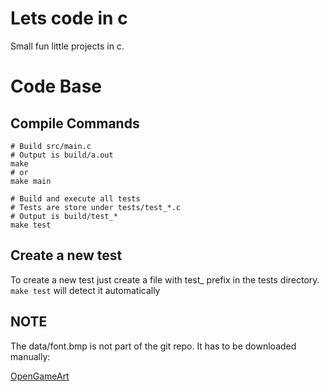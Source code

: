 # Lets code in c

Small fun little projects in c.

# Code Base
## Compile Commands

```base
# Build src/main.c
# Output is build/a.out
make
# or
make main

# Build and execute all tests
# Tests are store under tests/test_*.c
# Output is build/test_*
make test
```

## Create a new test
To create a new test just create a file with test_ prefix in
the tests directory. `make test` will detect it automatically

## NOTE
The data/font.bmp is not part of the git repo.
It has to be downloaded manually:

[OpenGameArt](https://opengameart.org/content/ascii-bitmap-font-cellphone)

